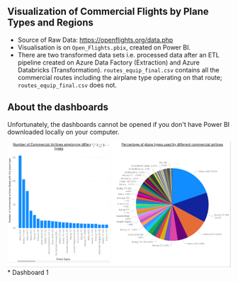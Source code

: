 ## Visualization of Commercial Flights by Plane Types and Regions                                                                        

* Source of Raw Data: https://openflights.org/data.php 
* Visualisation is on `Open_Flights.pbix`, created on Power BI.
* There are two transformed data sets i.e. processed data after an ETL pipeline created on Azure Data Factory (Extraction) and Azure Databricks (Transformation). `routes_equip_final.csv` contains all the commercial routes including the airplane type operating on that route; `routes_equip_final.csv` does not.

## About the dashboards
Unfortunately, the dashboards cannot be opened if you don't have Power BI downloaded locally on your computer.

![](images/PlaneTypeByAirline.png)* Dashboard 1
